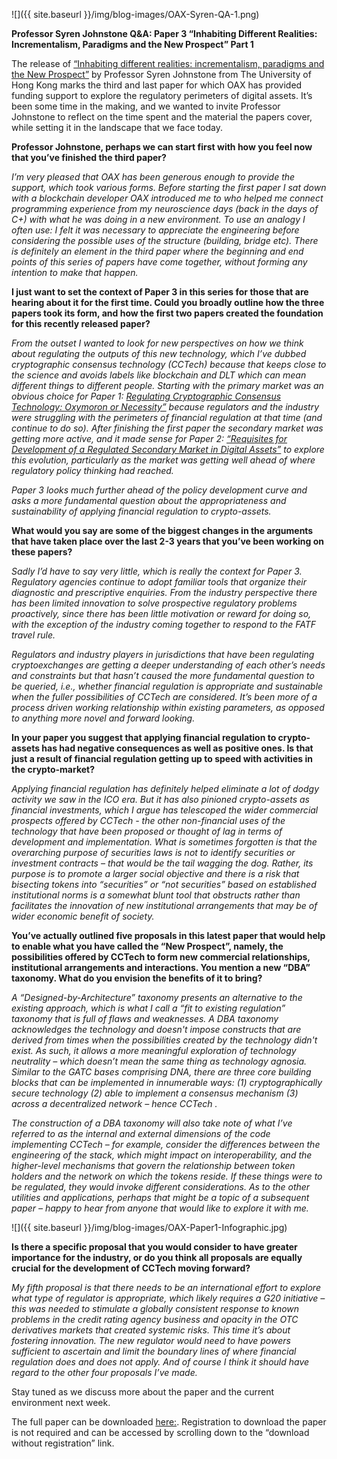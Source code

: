 ﻿---
layout: post
author: OAX Foundation
image: /img/blog-images/OAX-Syren-QA-1.png
---

![]({{ site.baseurl }}/img/blog-images/OAX-Syren-QA-1.png)

<b>Professor Syren Johnstone Q&A: Paper 3 “Inhabiting Different Realities: Incrementalism, Paradigms and the New Prospect” Part 1</b>

The release of <a href="http://ssrn.com/abstract=3605107" target="_blank">“Inhabiting different realities: incrementalism, paradigms and the New Prospect”</a> by Professor Syren Johnstone from The University of Hong Kong marks the third and last paper for which OAX has provided funding support to explore the regulatory perimeters of digital assets. It’s been some time in the making, and we wanted to invite Professor Johnstone to reflect on the time spent and the material the papers cover, while setting it in the landscape that we face today.

<b>Professor Johnstone, perhaps we can start first with how you feel now that you’ve finished the third paper?</b>

<i>I’m very pleased that OAX has been generous enough to provide the support, which took various forms. Before starting the first paper I sat down with a blockchain developer OAX introduced me to who helped me connect programming experience from my neuroscience days (back in the days of C+) with what he was doing in a new environment. To use an analogy I often use: I felt it was necessary to appreciate the engineering before considering the possible uses of the structure (building, bridge etc). There is definitely an element in the third paper where the beginning and end points of this series of papers have come together, without forming any intention to make that happen.</i>


<b>I just want to set the context of Paper 3 in this series for those that are hearing about it for the first time. Could you broadly outline how the three papers took its form, and how the first two papers created the foundation for this recently released paper?</b>

<i>From the outset I wanted to look for new perspectives on how we think about regulating the outputs of this new technology, which I’ve dubbed cryptographic consensus technology (CCTech) because that keeps close to the science and avoids labels like blockchain and DLT which can mean different things to different people. 
Starting with the primary market was an obvious choice for Paper 1: <a href="https://papers.ssrn.com/sol3/papers.cfm?abstract_id=3264556" target="_blank">Regulating Cryptographic Consensus Technology: Oxymoron or Necessity”</a> because regulators and the industry were struggling with the perimeters of financial regulation at that time (and continue to do so). After finishing the first paper the secondary market was getting more active, and it made sense for Paper 2: <a href="https://papers.ssrn.com/sol3/papers.cfm?abstract_id=3379623" target="_blank">“Requisites for Development of a Regulated Secondary Market in Digital Assets”</a> to explore this evolution, particularly as the market was getting well ahead of where regulatory policy thinking had reached.</i>  

<i>Paper 3 looks much further ahead of the policy development curve and asks a more fundamental question about the appropriateness and sustainability of applying financial regulation to crypto-assets.</i>


<b>What would you say are some of the biggest changes in the arguments that have taken place over the last 2-3 years that you’ve been working on these papers?</b>

<i>Sadly I’d have to say very little, which is really the context for Paper 3. Regulatory agencies continue to adopt familiar tools that organize their diagnostic and prescriptive enquiries. From the industry perspective there has been limited innovation to solve prospective regulatory problems proactively, since there has been little motivation or reward for doing so, with the exception of the industry coming together to respond to the FATF travel rule. </i>  

<i>Regulators and industry players in jurisdictions that have been regulating cryptoexchanges are getting a deeper understanding of each other’s needs and constraints but that hasn’t caused the more fundamental question to be queried, i.e., whether financial regulation is appropriate and sustainable when the fuller possibilities of CCTech are considered. It’s been more of a process driven working relationship within existing parameters, as opposed to anything more novel and forward looking.</i>


<b>In your paper you suggest that applying financial regulation to crypto-assets has had negative consequences as well as positive ones. Is that just a result of financial regulation getting up to speed with activities in the crypto-market?</b>

<i>Applying financial regulation has definitely helped eliminate a lot of dodgy activity we saw in the ICO era. But it has also pinioned crypto-assets as financial investments, which I argue has telescoped the wider commercial prospects offered by CCTech - the other non-financial uses of the technology that have been proposed or thought of lag in terms of development and implementation. What is sometimes forgotten is that the overarching purpose of securities laws is not to identify securities or investment contracts – that would be the tail wagging the dog. Rather, its purpose is to promote a larger social objective and there is a risk that bisecting tokens into “securities” or “not securities” based on established institutional norms is a somewhat blunt tool that obstructs rather than facilitates the innovation of new institutional arrangements that may be of wider economic benefit of society.</i>

<b>You’ve actually outlined five proposals in this latest paper that would help to enable what you have called the “New Prospect”, namely, the possibilities offered by CCTech to form new commercial relationships, institutional arrangements and interactions. You mention a new “DBA” taxonomy. What do you envision the benefits of it to bring?</b>

<i>A “Designed-by-Architecture” taxonomy presents an alternative to the existing approach, which is what I call a “fit to existing regulation” taxonomy that is full of flaws and weaknesses. A DBA taxonomy acknowledges the technology and doesn't impose constructs that are derived from times when the possibilities created by the technology didn't exist. As such, it allows a more meaningful exploration of technology neutrality – which doesn’t mean the same thing as technology agnosia.
Similar to the GATC bases comprising DNA, there are three core building blocks that can be implemented in innumerable ways: (1) cryptographically secure technology (2) able to implement a consensus mechanism (3) across a decentralized network – hence CCTech .</i>  

<i>The construction of a DBA taxonomy will also take note of what I’ve referred to as the internal and external dimensions of the code implementing CCTech – for example, consider the differences between the engineering of the stack, which might impact on interoperability, and  the higher-level mechanisms that govern the relationship between token holders and the network on which the tokens reside. If these things were to be regulated, they would invoke different considerations. As to the other utilities and applications, perhaps that might be a topic of a subsequent paper – happy to hear from anyone that would like to explore it with me.</i> 

![]({{ site.baseurl }}/img/blog-images/OAX-Paper1-Infographic.jpg)

<b>Is there a specific proposal that you would consider to have greater importance for the industry, or do you think all proposals are equally crucial for the development of CCTech moving forward?</b>

<i>My fifth proposal is that there needs to be an international effort to explore what type of regulator is appropriate, which likely requires a G20 initiative – this was needed to stimulate a globally consistent response to known problems in the credit rating agency business and opacity in the OTC derivatives markets that created systemic risks. This time it’s about fostering innovation. The new regulator would need to have powers sufficient to ascertain and limit the boundary lines of where financial regulation does and does not apply. And of course I think it should have regard to the other four proposals I’ve made.</i>  

Stay tuned as we discuss more about the paper and the current environment next week.  

The full paper can be downloaded [here:](http://ssrn.com/abstract=3605107). Registration to download the paper is not required and can be accessed by scrolling down to the “download without registration” link.

